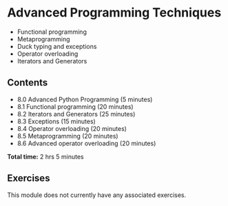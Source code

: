 # Advanced Programming Techniques

- Functional programming
- Metaprogramming
- Duck typing and exceptions
- Operator overloading
- Iterators and Generators

## Contents

- 8.0 Advanced Python Programming (5 minutes)
- 8.1 Functional programming (20 minutes)
- 8.2 Iterators and Generators (25 minutes)
- 8.3 Exceptions (15 minutes)
- 8.4 Operator overloading (20 minutes)
- 8.5 Metaprogramming (20 minutes)
- 8.6 Advanced operator overloading (20 minutes)

**Total time:** 2 hrs 5 minutes

## Exercises

This module does not currently have any associated exercises.
